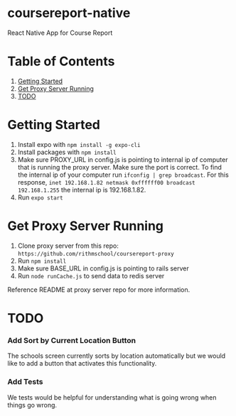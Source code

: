 # coursereport-native
React Native App for Course Report

# Table of Contents
1. [Getting Started](#getting-started) 
2. [Get Proxy Server Running](#get-proxy-server-running) 
3. [TODO](#todo)

# Getting Started
1. Install expo with `npm install -g expo-cli`
1. Install packages with 
`npm install`  
1. Make sure PROXY_URL in config.js is pointing to internal ip of computer that is running the proxy server. Make sure the port is correct. To find the internal ip of your computer run `ifconfig | grep broadcast`. For this response, `inet 192.168.1.82 netmask 0xffffff00 broadcast 192.168.1.255` the internal ip is 192.168.1.82.
1. Run `expo start`

# Get Proxy Server Running
1. Clone proxy server from this repo: `https://github.com/rithmschool/coursereport-proxy`
1. Run `npm install`
1. Make sure BASE_URL in config.js is pointing to rails server
1. Run `node runCache.js` to send data to redis server

Reference README at proxy server repo for more information.

# TODO
### Add Sort by Current Location Button
The schools screen currently sorts by location automatically but we would like to add a button that activates this functionality.

### Add Tests 
We tests would be helpful for understanding what is going wrong when things go wrong. 

